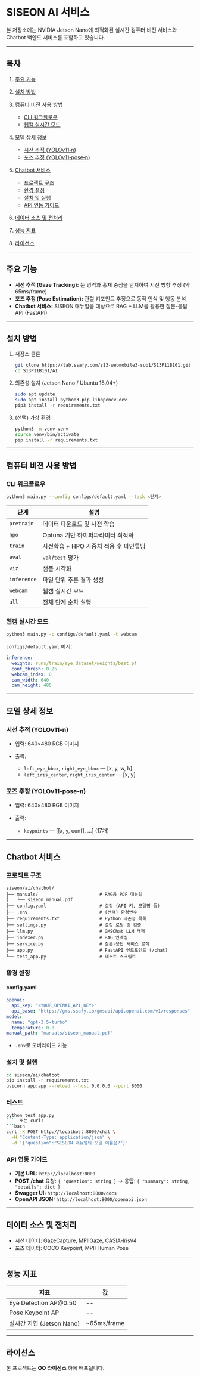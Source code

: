# SISEON AI 서비스

본 저장소에는 NVIDIA Jetson Nano에 최적화된 실시간 컴퓨터 비전 서비스와 Chatbot 백엔드 서비스를 포함하고 있습니다.

---

## 목차

1. [주요 기능](#주요-기능)
2. [설치 방법](#설치-방법)
3. [컴퓨터 비전 사용 방법](#컴퓨터-비전-사용-방법)

   * [CLI 워크플로우](#cli-워크플로우)
   * [웹캠 실시간 모드](#웹캠-실시간-모드)
4. [모델 상세 정보](#모델-상세-정보)

   * [시선 추적 (YOLOv11‑n)](#시선-추적-yolov11‑n)
   * [포즈 추정 (YOLOv11‑pose‑n)](#포즈-추정-yolov11‑pose‑n)
5. [Chatbot 서비스](#chatbot-서비스)

   * [프로젝트 구조](#프로젝트-구조)
   * [환경 설정](#환경-설정)
   * [설치 및 실행](#설치-및-실행)
   * [API 연동 가이드](#api-연동-가이드)
6. [데이터 소스 및 전처리](#데이터-소스-및-전처리)
7. [성능 지표](#성능-지표)
8. [라이선스](#라이선스)

---

## 주요 기능

* **시선 추적 (Gaze Tracking):** 눈 영역과 홍채 중심을 탐지하여 시선 방향 추정 (약 65ms/frame)
* **포즈 추정 (Pose Estimation):** 관절 키포인트 추정으로 동작 인식 및 행동 분석
* **Chatbot 서비스:** SISEON 매뉴얼을 대상으로 RAG + LLM을 활용한 질문-응답 API (FastAPI)

---

## 설치 방법

1. 저장소 클론

   ```bash
   git clone https://lab.ssafy.com/s13-webmobile3-sub1/S13P11B101.git
   cd S13P11B101/AI
   ```
2. 의존성 설치 (Jetson Nano / Ubuntu 18.04+)

   ```bash
   sudo apt update
   sudo apt install python3-pip libopencv-dev
   pip3 install -r requirements.txt
   ```
3. (선택) 가상 환경

   ```bash
   python3 -m venv venv
   source venv/bin/activate
   pip install -r requirements.txt
   ```

---

## 컴퓨터 비전 사용 방법

### CLI 워크플로우

```bash
python3 main.py --config configs/default.yaml --task <단계>
```

| 단계          | 설명                       |
| ----------- | ------------------------ |
| `pretrain`  | 데이터 다운로드 및 사전 학습         |
| `hpo`       | Optuna 기반 하이퍼파라미터 최적화    |
| `train`     | 사전학습 + HPO 가중치 적용 후 파인튜닝 |
| `eval`      | `val`/`test` 평가          |
| `viz`       | 샘플 시각화                   |
| `inference` | 파일 단위 추론 결과 생성           |
| `webcam`    | 웹캠 실시간 모드                |
| `all`       | 전체 단계 순차 실행              |

### 웹캠 실시간 모드

```bash
python3 main.py -c configs/default.yaml -t webcam
```

`configs/default.yaml` 예시:

```yaml
inference:
  weights: runs/train/eye_dataset/weights/best.pt
  conf_thresh: 0.25
  webcam_index: 0
  cam_width: 640
  cam_height: 480
```

---

## 모델 상세 정보

### 시선 추적 (YOLOv11‑n)

* 입력: 640×480 RGB 이미지
* 출력:

  * `left_eye_bbox`, `right_eye_bbox` — \[x, y, w, h]
  * `left_iris_center`, `right_iris_center` — \[x, y]

### 포즈 추정 (YOLOv11‑pose‑n)

* 입력: 640×480 RGB 이미지
* 출력:

  * `keypoints` — \[\[x, y, conf], …] (17개)

---

## Chatbot 서비스

### 프로젝트 구조

```
siseon/ai/chatbot/
├── manuals/                       # RAG용 PDF 매뉴얼
│   └── siseon_manual.pdf
├── config.yaml                    # 설정 (API 키, 모델명 등)
├── .env                           # (선택) 환경변수
├── requirements.txt               # Python 의존성 목록
├── settings.py                    # 설정 로딩 및 검증
├── llm.py                         # GMSChat LLM 래퍼
├── indexer.py                     # RAG 인덱싱
├── service.py                     # 질문-응답 서비스 로직
├── app.py                         # FastAPI 엔드포인트 (/chat)
└── test_app.py                    # 테스트 스크립트
```

### 환경 설정

#### config.yaml

```yaml
openai:
  api_key: "<YOUR_OPENAI_API_KEY>"
  api_base: "https://gms.ssafy.io/gmsapi/api.openai.com/v1/responses"
model:
  name: "gpt-3.5-turbo"
  temperature: 0.0
manual_path: "manuals/siseon_manual.pdf"
```

* `.env`로 오버라이드 가능

### 설치 및 실행

```bash
cd siseon/ai/chatbot
pip install -r requirements.txt
uvicorn app:app --reload --host 0.0.0.0 --port 8000
```

### 테스트

````bash
python test_app.py
```  또는 curl:
```bash
curl -X POST http://localhost:8000/chat \
  -H "Content-Type: application/json" \
  -d '{"question":"SISEON 매뉴얼의 모델 이름은?"}'
````

### API 연동 가이드

* **기본 URL:** `http://localhost:8000`
* **POST /chat** 요청: `{ "question": string }` → 응답: `{ "summary": string, "details": dict }`
* **Swagger UI:** `http://localhost:8000/docs`
* **OpenAPI JSON:** `http://localhost:8000/openapi.json`

---

## 데이터 소스 및 전처리

* 시선 데이터: GazeCapture, MPIIGaze, CASIA‑IrisV4
* 포즈 데이터: COCO Keypoint, MPII Human Pose

---

## 성능 지표

| 지표                     | 값            |
| ---------------------- | ------------ |
| Eye Detection AP\@0.50 | --           |
| Pose Keypoint AP       | --           |
| 실시간 지연 (Jetson Nano)   | \~65ms/frame |

---

## 라이선스

본 프로젝트는 **OO 라이선스** 하에 배포됩니다.
